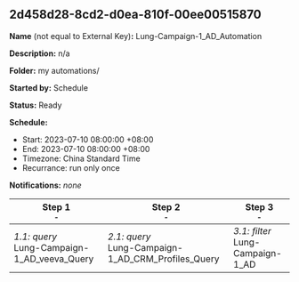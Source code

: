 ## 2d458d28-8cd2-d0ea-810f-00ee00515870

**Name** (not equal to External Key)**:** Lung-Campaign-1_AD_Automation

**Description:** n/a

**Folder:** my automations/

**Started by:** Schedule

**Status:** Ready

**Schedule:**

* Start: 2023-07-10 08:00:00 +08:00
* End: 2023-07-10 08:00:00 +08:00
* Timezone: China Standard Time
* Recurrance: run only once

**Notifications:** _none_


| Step 1<br>_<small>-</small>_ | Step 2<br>_<small>-</small>_ | Step 3<br>_<small>-</small>_ |
| --- | --- | --- |
| _1.1: query_<br>Lung-Campaign-1_AD_veeva_Query | _2.1: query_<br>Lung-Campaign-1_AD_CRM_Profiles_Query | _3.1: filter_<br>Lung-Campaign-1_AD |
